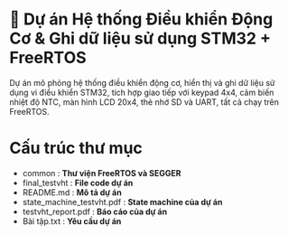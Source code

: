 # 🔧 Dự án Hệ thống Điều khiển Động Cơ & Ghi dữ liệu sử dụng STM32 + FreeRTOS

Dự án mô phỏng hệ thống điều khiển động cơ, hiển thị và ghi dữ liệu sử dụng vi điều khiển STM32, tích hợp giao tiếp với keypad 4x4, cảm biến nhiệt độ NTC, màn hình LCD 20x4, thẻ nhớ SD và UART, tất cả chạy trên FreeRTOS.

# Cấu trúc thư mục
- common                          : **Thư viện FreeRTOS và SEGGER**
- final_testvht                   : **File code dự án**
- README.md                       : **Mô tả dự án**
- state_machine_testvht.pdf       : **State machine của dự án**
- testvht_report.pdf              : **Báo cáo của dự án**
- Bài tập.txt                     : **Yêu cầu dự án**

